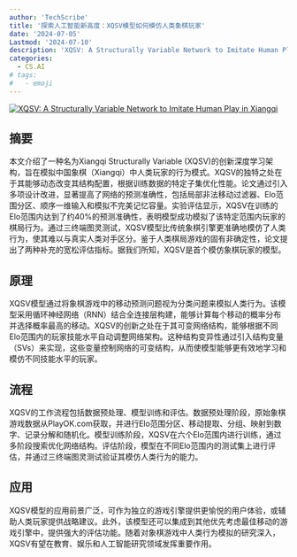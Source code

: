 ```yaml
---
author: 'TechScribe'
title: '探索人工智能新高度：XQSV模型如何模仿人类象棋玩家'
date: '2024-07-05'
Lastmod: '2024-07-10'
description: 'XQSV: A Structurally Variable Network to Imitate Human Play in Xiangqi'
categories:
  - CS.AI
# tags:
#   - emoji
---
```


[![XQSV: A Structurally Variable Network to Imitate Human Play in Xiangqi](https://arxiv-research-1301205113.cos.ap-guangzhou.myqcloud.com/images/2407.04678v1.pdf_0.jpg)](https://arxiv.org/abs/2407.04678v1)

## 摘要

本文介绍了一种名为Xiangqi Structurally Variable (XQSV)的创新深度学习架构，旨在模拟中国象棋（Xiangqi）中人类玩家的行为模式。XQSV的独特之处在于其能够动态改变其结构配置，根据训练数据的特定子集优化性能。论文通过引入多项设计改进，显著提高了网络的预测准确性，包括局部非法移动过滤器、Elo范围分区、顺序一维输入和模拟不完美记忆容量。实验评估显示，XQSV在训练的Elo范围内达到了约40%的预测准确性，表明模型成功模拟了该特定范围内玩家的棋局行为。通过三终端图灵测试，XQSV模型比传统象棋引擎更准确地模仿了人类行为，使其难以与真实人类对手区分。鉴于人类棋局游戏的固有非确定性，论文提出了两种补充的宽松评估指标。据我们所知，XQSV是首个模仿象棋玩家的模型。<!--more-->

## 原理

XQSV模型通过将象棋游戏中的移动预测问题视为分类问题来模拟人类行为。该模型采用循环神经网络（RNN）结合全连接层构建，能够计算每个移动的概率分布并选择概率最高的移动。XQSV的创新之处在于其可变网络结构，能够根据不同Elo范围内的玩家技能水平自动调整网络架构。这种结构变异性通过引入结构变量（SVs）来实现，这些变量控制网络的可变结构，从而使模型能够更有效地学习和模仿不同技能水平的玩家。

## 流程

XQSV的工作流程包括数据预处理、模型训练和评估。数据预处理阶段，原始象棋游戏数据从PlayOK.com获取，并进行Elo范围分区、移动提取、分组、映射到数字、记录分解和随机化。模型训练阶段，XQSV在六个Elo范围内进行训练，通过多阶段搜索优化网络结构。评估阶段，模型在不同Elo范围内的测试集上进行评估，并通过三终端图灵测试验证其模仿人类行为的能力。

## 应用

XQSV模型的应用前景广泛，可作为独立的游戏引擎提供更愉悦的用户体验，或辅助人类玩家提供战略建议。此外，该模型还可以集成到其他优先考虑最佳移动的游戏引擎中，提供强大的评估功能。随着对象棋游戏中人类行为模拟的研究深入，XQSV有望在教育、娱乐和人工智能研究领域发挥重要作用。